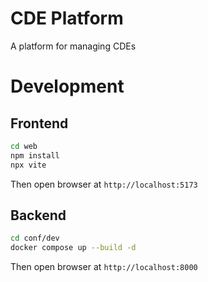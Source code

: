 # CDE Platform

A platform for managing CDEs

# Development

## Frontend

```bash
cd web
npm install
npx vite
```

Then open browser at `http://localhost:5173`

## Backend

```bash
cd conf/dev
docker compose up --build -d
```

Then open browser at `http://localhost:8000`